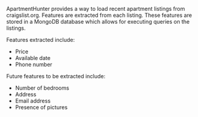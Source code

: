 ApartmentHunter provides a way to load recent apartment listings from craigslist.org. Features are extracted from each listing. These features are stored in a MongoDB database which allows for executing queries on the listings.

Features extracted include:
* Price
* Available date
* Phone number

Future features to be extracted include:
* Number of bedrooms
* Address
* Email address
* Presence of pictures